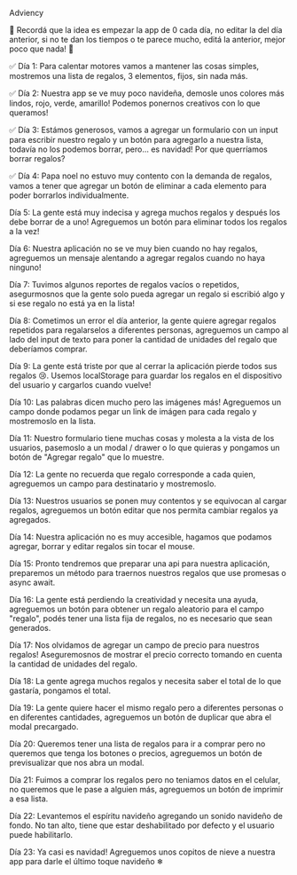 Adviency

🔔 Recordá que la idea es empezar la app de 0 cada día, no editar la del día anterior, si no te dan los tiempos o te parece mucho, editá la anterior, mejor poco que nada! 🔔


✅ Día 1: Para calentar motores vamos a mantener las cosas simples, mostremos una lista de regalos, 3 elementos, fijos, sin nada más.

✅ Día 2: Nuestra app se ve muy poco navideña, demosle unos colores más lindos, rojo, verde, amarillo! Podemos ponernos creativos con lo que queramos!

✅ Día 3: Estámos generosos, vamos a agregar un formulario con un input para escribir nuestro regalo y un botón para agregarlo a nuestra lista, todavía no los podemos borrar, pero... es navidad! Por que querríamos borrar regalos?

✅ Día 4: Papa noel no estuvo muy contento con la demanda de regalos, vamos a tener que agregar un botón de eliminar a cada elemento para poder borrarlos individualmente.

Día 5: La gente está muy indecisa y agrega muchos regalos y después los debe borrar de a uno! Agreguemos un botón para eliminar todos los regalos a la vez!

Día 6: Nuestra aplicación no se ve muy bien cuando no hay regalos, agreguemos un mensaje alentando a agregar regalos cuando no haya ninguno!

Día 7: Tuvimos algunos reportes de regalos vacíos o repetidos, asegurmosnos que la gente solo pueda agregar un regalo si escribió algo y si ese regalo no está ya en la lista!

Día 8: Cometimos un error el día anterior, la gente quiere agregar regalos repetidos para regalarselos a diferentes personas, agreguemos un campo al lado del input de texto para poner la cantidad de unidades del regalo que deberíamos comprar.

Día 9: La gente está triste por que al cerrar la aplicación pierde todos sus regalos 😢. Usemos localStorage para guardar los regalos en el dispositivo del usuario y cargarlos cuando vuelve!

Día 10: Las palabras dicen mucho pero las imágenes más! Agreguemos un campo donde podamos pegar un link de imágen para cada regalo y mostremoslo en la lista.

Día 11: Nuestro formulario tiene muchas cosas y molesta a la vista de los usuarios, pasemoslo a un modal / drawer o lo que quieras y pongamos un botón de "Agregar regalo" que lo muestre.

Día 12: La gente no recuerda que regalo corresponde a cada quien, agreguemos un campo para destinatario y mostremoslo.

Día 13: Nuestros usuarios se ponen muy contentos y se equivocan al cargar regalos, agreguemos un botón editar que nos permita cambiar regalos ya agregados.

Día 14: Nuestra aplicación no es muy accesible, hagamos que podamos agregar, borrar y editar regalos sin tocar el mouse.

Día 15: Pronto tendremos que preparar una api para nuestra aplicación, preparemos un método para traernos nuestros regalos que use promesas o async await.

Día 16: La gente está perdiendo la creatividad y necesita una ayuda, agreguemos un botón para obtener un regalo aleatorio para el campo "regalo", podés tener una lista fija de regalos, no es necesario que sean generados.

Día 17: Nos olvidamos de agregar un campo de precio para nuestros regalos! Aseguremosnos de mostrar el precio correcto tomando en cuenta la cantidad de unidades del regalo.

Día 18: La gente agrega muchos regalos y necesita saber el total de lo que gastaría, pongamos el total.

Día 19: La gente quiere hacer el mismo regalo pero a diferentes personas o en diferentes cantidades, agreguemos un botón de duplicar que abra el modal precargado.

Día 20: Queremos tener una lista de regalos para ir a comprar pero no queremos que tenga los botones o precios, agreguemos un botón de previsualizar que nos abra un modal.

Día 21: Fuimos a comprar los regalos pero no teniamos datos en el celular, no queremos que le pase a alguien más, agreguemos un botón de imprimir a esa lista.

Día 22: Levantemos el espíritu navideño agregando un sonido navideño de fondo. No tan alto, tiene que estar deshabilitado por defecto y el usuario puede habilitarlo.

Día 23: Ya casi es navidad! Agreguemos unos copitos de nieve a nuestra app para darle el último toque navideño ❄